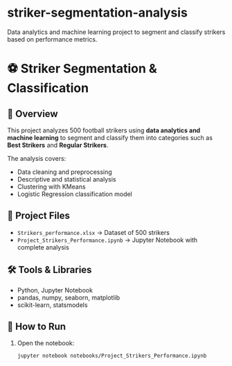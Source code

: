 # striker-segmentation-analysis
Data analytics and machine learning project to segment and classify strikers based on performance metrics.

# ⚽ Striker Segmentation & Classification

## 📖 Overview
This project analyzes 500 football strikers using **data analytics and machine learning** to segment and classify them into categories such as **Best Strikers** and **Regular Strikers**.  

The analysis covers:
- Data cleaning and preprocessing  
- Descriptive and statistical analysis  
- Clustering with KMeans  
- Logistic Regression classification model  

## 📂 Project Files
- `Strikers_performance.xlsx` → Dataset of 500 strikers  
- `Project_Strikers_Performance.ipynb` → Jupyter Notebook with complete analysis  

## 🛠️ Tools & Libraries
- Python, Jupyter Notebook  
- pandas, numpy, seaborn, matplotlib  
- scikit-learn, statsmodels  

## 🚀 How to Run
1. Open the notebook:
   ```bash
   jupyter notebook notebooks/Project_Strikers_Performance.ipynb
